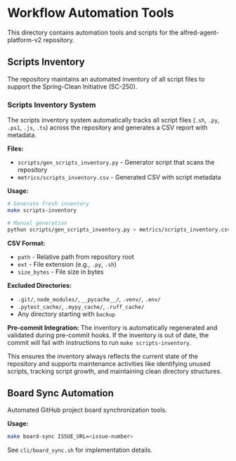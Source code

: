 # Workflow Automation Tools

This directory contains automation tools and scripts for the alfred-agent-platform-v2 repository.

## Scripts Inventory

The repository maintains an automated inventory of all script files to support the Spring-Clean Initiative (SC-250).

### Scripts Inventory System

The scripts inventory system automatically tracks all script files (`.sh`, `.py`, `.ps1`, `.js`, `.ts`) across the repository and generates a CSV report with metadata.

**Files:**
- `scripts/gen_scripts_inventory.py` - Generator script that scans the repository
- `metrics/scripts_inventory.csv` - Generated CSV with script metadata

**Usage:**
```bash
# Generate fresh inventory
make scripts-inventory

# Manual generation
python scripts/gen_scripts_inventory.py > metrics/scripts_inventory.csv
```

**CSV Format:**
- `path` - Relative path from repository root
- `ext` - File extension (e.g., `.py`, `.sh`)
- `size_bytes` - File size in bytes

**Excluded Directories:**
- `.git/`, `node_modules/`, `__pycache__/`, `.venv/`, `.env/`
- `.pytest_cache/`, `.mypy_cache/`, `.ruff_cache/`
- Any directory starting with `backup`

**Pre-commit Integration:**
The inventory is automatically regenerated and validated during pre-commit hooks. If the inventory is out of date, the commit will fail with instructions to run `make scripts-inventory`.

This ensures the inventory always reflects the current state of the repository and supports maintenance activities like identifying unused scripts, tracking script growth, and maintaining clean directory structures.

## Board Sync Automation

Automated GitHub project board synchronization tools.

**Usage:**
```bash
make board-sync ISSUE_URL=<issue-number>
```

See `cli/board_sync.sh` for implementation details.
